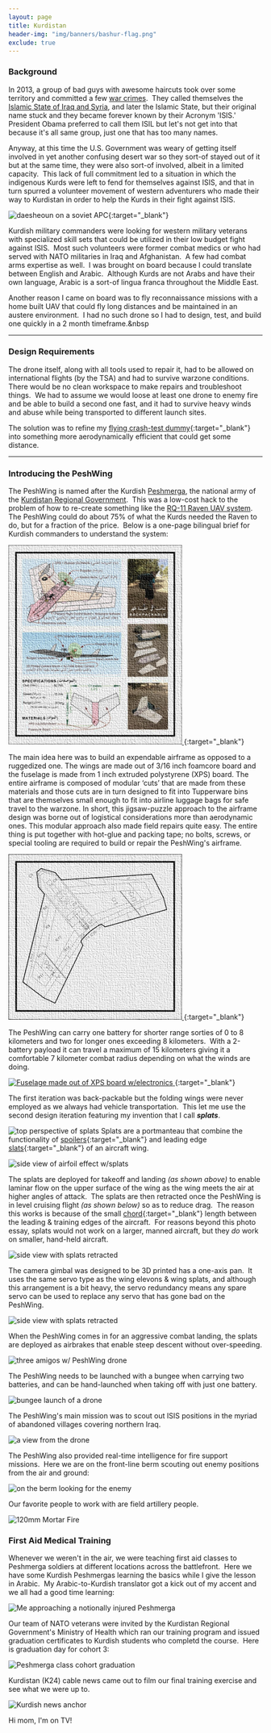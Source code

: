 ```yaml
---
layout: page
title: Kurdistan
header-img: "img/banners/bashur-flag.png"
exclude: true
---
```


### Background
In 2013, a group of bad guys with awesome haircuts took over some territory and committed a few [war crimes](https://en.wikipedia.org/wiki/Genocide_of_Yazidis_by_ISIL).&nbsp;  They called themselves the [Islamic State of Iraq and Syria](https://en.wikipedia.org/wiki/Islamic_State_of_Iraq_and_the_Levant), and later the Islamic State, but their original name stuck and they became forever known by their Acronym 'ISIS.'&nbsp;  President Obama preferred to call them ISIL but let's not get into that because it's all same group, just one that has too many names.  

Anyway, at this time the U.S. Government was weary of getting itself involved in yet another confusing desert war so they sort-of stayed out of it but at the same time, they were also sort-of involved, albeit in a limited capacity.&nbsp; This lack of full commitment led to a situation in which the indigenous Kurds were left to fend for themselves against ISIS, and that in turn spurred a volunteer movement of western adventurers who made their way to Kurdistan in order to help the Kurds in their fight against ISIS.&nbsp;

![daesheoun on a soviet APC](https://i.imgur.com/gdJ5YdQ.jpg){:target="_blank"}

Kurdish military commanders were looking for western military veterans with specialized skill sets that could be utilized in their low budget fight against ISIS.&nbsp;  Most such volunteers were former combat medics or who had served with NATO militaries in Iraq and Afghanistan.&nbsp;  A few had combat arms expertise as well.&nbsp;  I was brought on board because I could translate between English and Arabic.&nbsp;  Although Kurds are not Arabs and have their own language, Arabic is a sort-of lingua franca throughout the Middle East.

Another reason I came on board was to fly reconnaissance missions with a home built UAV that could fly long distances and be maintained in an austere environment.&nbsp;   I had no such drone so I had to design, test, and build one quickly in a 2 month timeframe.&nbsp

---

### Design Requirements
The drone itself, along with all tools used to repair it, had to be allowed on international flights (by the TSA) and had to survive warzone conditions.&nbsp;  There would be no clean workspace to make repairs and troubleshoot things.&nbsp;  We had to assume we would loose at least one drone to enemy fire and be able to build a second one fast, and it had to survive heavy winds and abuse while being transported to different launch sites.&nbsp;

The solution was to refine my [flying crash-test dummy](https://drive.google.com/file/d/1T9fKWgwbUhu5n_UIkCMJMuk2MFkiGEwN/view){:target="_blank"} into something more aerodynamically efficient that could get some distance.

---

### Introducing the PeshWing
The PeshWing is named after the Kurdish [Peshmerga](https://en.wikipedia.org/wiki/Peshmerga),  the national army of the [Kurdistan Regional Government](https://en.wikipedia.org/wiki/Kurdistan_Regional_Government).&nbsp;  This was a low-cost hack to the problem of how to re-create something like the [RQ-11 Raven UAV system](https://en.wikipedia.org/wiki/AeroVironment_RQ-11_Raven).&nbsp;  The PeshWing could do about 75% of what the Kurds needed the Raven to do, but for a fraction of the price.&nbsp; Below is a one-page bilingual brief for Kurdish commanders to understand the system:

[
![peshwing brief](/img/previews/kurdistan/peshbrief.jpg)
](https://drive.google.com/file/d/11NvkIcxMQvhy-umrxWHQeY0-i2WYY552/view?usp=sharing){:target="_blank"}

The main idea here was to build an expendable airframe as opposed to a ruggedized one. The wings are made out of 3/16 inch foamcore board and the fuselage is made from 1 inch extruded polystyrene (XPS) board. The entire airframe is composed of modular ‘cuts’ that are made from these materials and those cuts are in turn designed to fit into Tupperware bins that are themselves small enough to fit into airline luggage bags for safe travel to the warzone. In short, this jigsaw-puzzle approach to the airframe design was borne out of logistical considerations more than aerodynamic ones. This modular approach also made field repairs quite easy. The entire thing is put together with hot-glue and packing tape; no bolts, screws, or special tooling are required to build or repair the PeshWing's airframe.&nbsp;

[
![Page 1 of 5 from the PeshWing 2D fab documents](/img/previews/kurdistan/2D_peshwing.jpg)
](https://drive.google.com/file/d/1AkJgPMN3NgkpqPPmoYMYnH2lZecQDPwg/view?usp=sharing){:target="_blank"}

The PeshWing can carry one battery for shorter range sorties of 0 to 8 kilometers and two for longer ones exceeding 8 kilometers.&nbsp; With a 2-battery payload it can travel a maximum of 15 kilometers giving it a comfortable 7 kilometer combat radius depending on what the winds are doing.&nbsp;

[
![Fuselage made out of XPS board w/electronics](https://i.imgur.com/qbtPxID.jpg)
](https://drive.google.com/file/d/10ZuGIDeXtm0N71myGmhpH4qinqqLj3C2/view?usp=sharing){:target="_blank"}

The first iteration was back-packable but the folding wings were never employed as we always had vehicle transportation.&nbsp; This let me use the second design iteration featuring my invention that I call ***splats***.&nbsp;

![top perspective of splats](https://i.imgur.com/XIgErRE.jpg)
Splats are a portmanteau that combine the functionality of [spoilers](https://en.wikipedia.org/wiki/Spoiler_%28aeronautics%29){:target="_blank"} and leading edge [slats](https://en.wikipedia.org/wiki/Leading-edge_slat){:target="_blank"} of an aircraft wing.

![side view of airfoil effect w/splats](https://i.imgur.com/4NJJ9EH.jpg)

The splats are deployed for takeoff and landing *(as shown above)* to enable laminar flow on the upper surface of the wing as the wing meets the air at higher angles of attack.&nbsp;  The splats are then retracted once the PeshWing is in level cruising flight *(as shown below)* so as to reduce drag.&nbsp;  The reason this works is because of the small [chord](https://en.wikipedia.org/wiki/Chord_%28aeronautics%29){:target="_blank"} length between the leading & training edges of the aircraft.&nbsp;  For reasons beyond this photo essay, splats would not work on a larger, manned aircraft, but they *do* work on smaller, hand-held aircraft.

![side view with splats retracted](https://i.imgur.com/hSWj34T.jpg)

The camera gimbal was designed to be 3D printed has a one-axis pan.&nbsp;  It uses the same servo type as the wing elevons & wing splats, and although this arrangement is a bit heavy, the servo redundancy means any spare servo can be used to replace any servo that has gone bad on the PeshWing.&nbsp;

![side view with splats retracted](https://i.imgur.com/EQrKTh3.jpg)

When the PeshWing comes in for an aggressive combat landing, the splats are deployed as airbrakes that enable steep descent without over-speeding.

![three amigos w/ PeshWing drone](https://i.imgur.com/jyervAf.jpg)

The PeshWing needs to be launched with a bungee when carrying two batteries, and can be hand-launched when taking off with just one battery.

![bungee launch of a drone](https://i.imgur.com/dqKiR2T.jpg)

The PeshWing's main mission was to scout out ISIS positions in the myriad of abandoned villages covering northern Iraq.

![a view from the drone](https://i.imgur.com/iPGHhj2.jpg)

The PeshWing also provided real-time intelligence for fire support missions.&nbsp;  Here we are on the front-line berm scouting out enemy positions from the air and ground:

![on the berm looking for the enemy](https://i.imgur.com/3azmhRK.jpg)

Our favorite people to work with are field artillery people.

![120mm Mortar Fire](https://i.imgur.com/yI8huJC.jpg)

### First Aid Medical Training
Whenever we weren't in the air, we were teaching first aid classes to Peshmerga soldiers at different locations across the battlefront.&nbsp;  Here we have some Kurdish Peshmergas learning the basics while I give the lesson in Arabic.&nbsp;  My Arabic-to-Kurdish translator got a kick out of my accent and we all had a good time learning:  

![Me approaching a notionally injured Peshmerga](https://i.imgur.com/uyqs4wl.jpg)

Our team of NATO veterans were invited by the Kurdistan Regional Government's Ministry of Health which ran our training program and issued graduation certificates to Kurdish students who completd the course.&nbsp;  Here is graduation day for cohort 3:

![Peshmerga class cohort graduation](https://i.imgur.com/XJTBHws.jpg)

Kurdistan (K24) cable news came out to film our final training exercise and see what we were up to.

![Kurdish news anchor](https://i.imgur.com/T7JFS7c.jpg)

Hi mom, I'm on TV!
